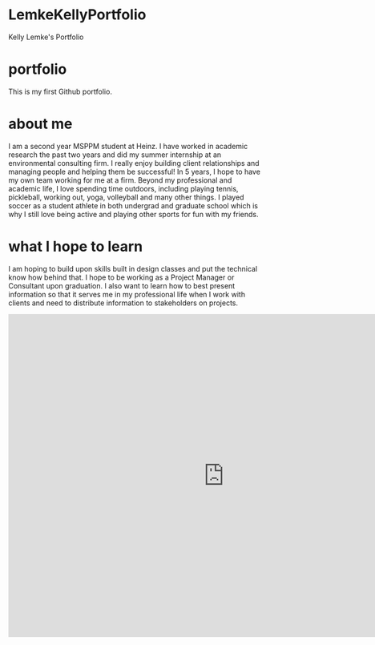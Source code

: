# LemkeKellyPortfolio
Kelly Lemke's Portfolio
# portfolio
This is my first Github portfolio.
# about me
I am a second year MSPPM student at Heinz. I have worked in academic research the past two years and did my summer internship at an environmental consulting firm. I really enjoy building client relationships and managing people and helping them be successful! In 5 years, I hope to have my own team working for me at a firm. Beyond my professional and academic life, I love spending time outdoors, including playing tennis, pickleball, working out, yoga, volleyball and many other things. I played soccer as a student athlete in both undergrad and graduate school which is why I still love being active and playing other sports for fun with my friends. 
# what I hope to learn
I am hoping to build upon skills built in design classes and put the technical know how behind that. I hope to be working as a Project Manager or Consultant upon graduation. I also want to learn how to best present information so that it serves me in my professional life when I work with clients and need to distribute information to stakeholders on projects. 

<iframe src="https://data.oecd.org/chart/6Y2N" width="860" height="645" style="border: 0" mozallowfullscreen="true" webkitallowfullscreen="true" allowfullscreen="true"><a href="https://data.oecd.org/chart/6Y2N" target="_blank">OECD Chart: General government debt, Total, % of GDP, Annual, 2020</a></iframe>
